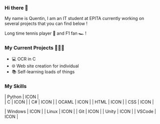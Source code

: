 ### Hi there 👋

My name is Quentin, I am an IT student at EPITA currently working on several projects that you can find below !

Long time tennis player 🎾 and F1 fan 🏎 !

### My Current Projects 👨🏻‍💻

- 💻 OCR in C
- 🌐 Web site creation for individual
- 📚 Self-learning loads of things

### My Skills

|    Python     |     ICON     |     
|       C       |     ICON     |
|      C#       |     ICON     |
|     OCAML     |     ICON     |
|     HTML      |     ICON     |
|      CSS      |     ICON     |

|    Windows    |     ICON     |
|    Linux      |     ICON     |
|    Git        |     ICON     |
|    Unity      |     ICON     |
|    VSCode     |     ICON     |

<!--
**QuentinFISCH/QuentinFISCH** is a ✨ _special_ ✨ repository because its `README.md` (this file) appears on your GitHub profile.

Here are some ideas to get you started:

- 🔭 I’m currently working on ...
- 🌱 I’m currently learning ...
- 👯 I’m looking to collaborate on ...
- 🤔 I’m looking for help with ...
- 💬 Ask me about ...
- 📫 How to reach me: ...
- 😄 Pronouns: ...
- ⚡ Fun fact: ...
-->
